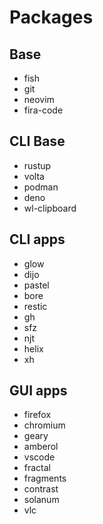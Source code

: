 # Packages

## Base
- fish
- git
- neovim
- fira-code

## CLI Base
- rustup
- volta
- podman
- deno
- wl-clipboard

## CLI apps
- glow
- dijo
- pastel
- bore
- restic
- gh
- sfz
- njt
- helix
- xh

## GUI apps
- firefox
- chromium
- geary
- amberol
- vscode
- fractal
- fragments
- contrast
- solanum
- vlc
